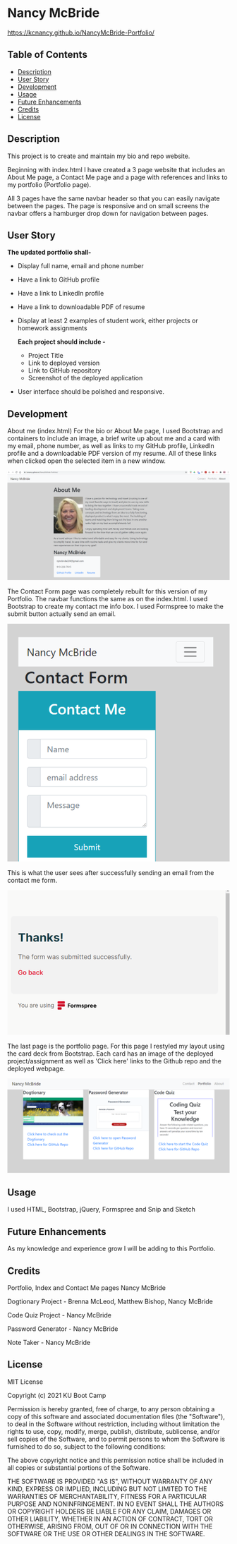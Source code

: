 # Nancy McBride 

https://kcnancy.github.io/NancyMcBride-Portfolio/

## Table of Contents
* [Description](#description)
* [User Story](#userstory)
* [Development](#development)
* [Usage](#usage)
* [Future Enhancements](#future-enhancements)
* [Credits](#credits)
* [License](#license)

## Description
This project is to create and maintain my bio and repo website. 

Beginning with index.html I have created a 3 page website that includes an About Me page,
a Contact Me page and a page with references and links to my portfolio (Portfolio page).

All 3 pages have the same navbar header so that you can easily navigate between the pages. The page is responsive and on small screens the navbar offers a hamburger drop down for navigation between pages. 

## User Story
**The updated portfolio shall-**
* Display full name, email and phone number
* Have a link to GitHub profile
* Have a link to LinkedIn profile
* Have a link to downloadable PDF of resume
* Display at least 2 examples of student work, either projects or homework assignments

    **Each project should include -**
    * Project Title
    * Link to deployed version
    * Link to GitHub repository
    * Screenshot of the deployed application
* User interface should be polished and responsive.

## Development
About me (index.html)
For the bio or About Me page, I used Bootstrap and containers to include an image, a brief write up about me and a card with my email, phone number, as well as links to my GitHub profile, LinkedIn profile and a downloadable PDF version of my resume. All of these links when clicked open the selected item in a new window. 

![aboutme.png](Assets/images/aboutme.png)


The Contact Form page was completely rebuilt for this version of my Portfolio. 
The navbar functions the same as on the index.html. I used Bootstrap to create my contact me info box. I used Formspree to make the submit button actually send an email.
 
![Contact Me](Assets/images/contactme.png)

This is what the user sees after successfully sending an email from the contact me form.

![Thanks!](Assets/images/thanks.png)

The last page is the portfolio page. For this page I restyled my layout using the card deck from Bootstrap.
Each card has an image of the deployed project/assignment as well as 'Click here' links to the Github repo and the deployed webpage.


![Nancy McBride Portfolio](Assets/images/portfolio.png)


## Usage
I used HTML, Bootstrap, jQuery, Formspree and Snip and Sketch 

## Future Enhancements
As my knowledge and experience grow I will be adding to this Portfolio.

## Credits
Portfolio, Index and Contact Me pages Nancy McBride

Dogtionary Project - Brenna McLeod, Matthew Bishop, Nancy McBride

Code Quiz Project - Nancy McBride

Password Generator - Nancy McBride

Note Taker - Nancy McBride


## License
MIT License

Copyright (c) 2021 KU Boot Camp

Permission is hereby granted, free of charge, to any person obtaining a copy
of this software and associated documentation files (the "Software"), to deal
in the Software without restriction, including without limitation the rights
to use, copy, modify, merge, publish, distribute, sublicense, and/or sell
copies of the Software, and to permit persons to whom the Software is
furnished to do so, subject to the following conditions:

The above copyright notice and this permission notice shall be included in all
copies or substantial portions of the Software.

THE SOFTWARE IS PROVIDED "AS IS", WITHOUT WARRANTY OF ANY KIND, EXPRESS OR
IMPLIED, INCLUDING BUT NOT LIMITED TO THE WARRANTIES OF MERCHANTABILITY,
FITNESS FOR A PARTICULAR PURPOSE AND NONINFRINGEMENT. IN NO EVENT SHALL THE
AUTHORS OR COPYRIGHT HOLDERS BE LIABLE FOR ANY CLAIM, DAMAGES OR OTHER
LIABILITY, WHETHER IN AN ACTION OF CONTRACT, TORT OR OTHERWISE, ARISING FROM,
OUT OF OR IN CONNECTION WITH THE SOFTWARE OR THE USE OR OTHER DEALINGS IN THE
SOFTWARE.


